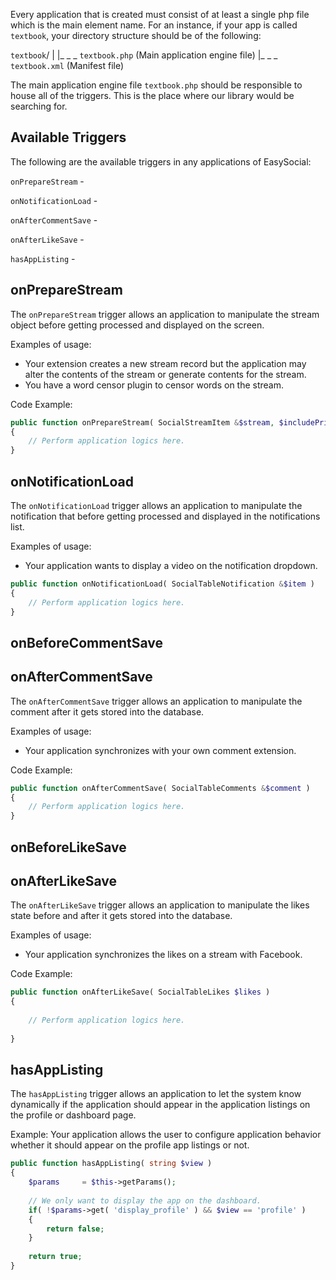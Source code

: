 Every application that is created must consist of at least a single php file which is the main element name. For an instance, if your app is called `textbook`, your directory structure should be of the following:

`textbook`/
|
|_ _ _ `textbook.php` (Main application engine file)
|_ _ _ `textbook.xml` (Manifest file)

The main application engine file `textbook.php` should be responsible to house all of the triggers. This is the place where our library would be searching for.

## Available Triggers
The following are the available triggers in any applications of EasySocial:


`onPrepareStream` - 

`onNotificationLoad` - 

`onAfterCommentSave` - 

`onAfterLikeSave` - 

`hasAppListing` - 


## onPrepareStream
The `onPrepareStream` trigger allows an application to manipulate the stream object before getting processed and displayed on the screen.

Examples of usage:

* Your extension creates a new stream record but the application may alter the contents of the stream or generate contents for the stream.
* You have a word censor plugin to censor words on the stream.


Code Example:

```php
public function onPrepareStream( SocialStreamItem &$stream, $includePrivacy = true )
{
	// Perform application logics here.
}
```

## onNotificationLoad
The `onNotificationLoad` trigger allows an application to manipulate the notification that before getting processed and displayed in the notifications list.

Examples of usage:

* Your application wants to display a video on the notification dropdown.

```php
public function onNotificationLoad( SocialTableNotification &$item )
{
	// Perform application logics here.
}
```

## onBeforeCommentSave

## onAfterCommentSave
The `onAfterCommentSave` trigger allows an application to manipulate the comment after it gets stored into the database.

Examples of usage:

* Your application synchronizes with your own comment extension.


Code Example:

```php
public function onAfterCommentSave( SocialTableComments &$comment )
{
	// Perform application logics here.
}
```

## onBeforeLikeSave

## onAfterLikeSave
The `onAfterLikeSave` trigger allows an application to manipulate the likes state before and after it gets stored into the database.

Examples of usage:

* Your application synchronizes the likes on a stream with Facebook.


Code Example:

```php
public function onAfterLikeSave( SocialTableLikes $likes )
{
	
	// Perform application logics here.
	
}
```


## hasAppListing 
The `hasAppListing` trigger allows an application to let the system know dynamically if the application should appear in the application listings on the profile or dashboard page.

Example: Your application allows the user to configure application behavior whether it should appear on the profile app listings or not.


```php
public function hasAppListing( string $view )
{
	$params 	= $this->getParams();
	
	// We only want to display the app on the dashboard.
	if( !$params->get( 'display_profile' ) && $view == 'profile' )
	{
		return false;
	}
	
	return true;
}
```